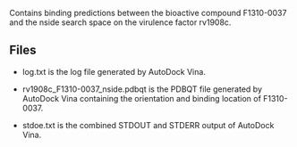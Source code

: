 Contains binding predictions between the bioactive compound F1310-0037 and the nside search space on the virulence factor rv1908c.

## Files

- log.txt is the log file generated by AutoDock Vina.

- rv1908c_F1310-0037_nside.pdbqt is the PDBQT file generated by AutoDock Vina containing the orientation and binding location of F1310-0037.

- stdoe.txt is the combined STDOUT and STDERR output of AutoDock Vina.


